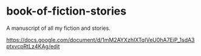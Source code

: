 # book-of-fiction-stories
A manuscript of all my fiction and stories.

https://docs.google.com/document/d/1mM2AYXzhIXTqIVeU0hA7EiP_1sdA3ptxvcpRtLz4KAg/edit

